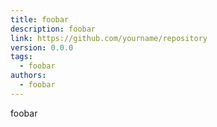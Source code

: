 ```yaml
---
title: foobar
description: foobar
link: https://github.com/yourname/repository
version: 0.0.0
tags:
  - foobar
authors:
  - foobar
---
```


foobar